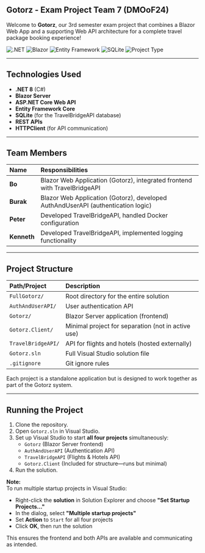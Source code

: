 ## Gotorz - Exam Project Team 7 (DMOoF24)

Welcome to **Gotorz**, our 3rd semester exam project that combines a Blazor Web App and a supporting Web API architecture for a complete travel package booking experience!

![.NET](https://img.shields.io/badge/.NET-8.0-blueviolet)
![Blazor](https://img.shields.io/badge/Blazor-Server-green)
![Entity Framework](https://img.shields.io/badge/Entity_Framework-Core-blue)
![SQLite](https://img.shields.io/badge/SQLite-DB-lightgrey)
![Project Type](https://img.shields.io/badge/Project-Exam--Final-orange)

---

## Technologies Used

- **.NET 8** (C#)
- **Blazor Server**
- **ASP.NET Core Web API**
- **Entity Framework Core**
- **SQLite** (for the TravelBridgeAPI database)
- **REST APIs**
- **HTTPClient** (for API communication)

---

## Team Members

| Name        | Responsibilities                                                                 |
|:------------|:----------------------------------------------------------------------------------|
| **Bo**      | Blazor Web Application (Gotorz), integrated frontend with TravelBridgeAPI        |
| **Burak**   | Blazor Web Application (Gotorz), developed AuthAndUserAPI (authentication logic) |
| **Peter**   | Developed TravelBridgeAPI, handled Docker configuration                          |
| **Kenneth** | Developed TravelBridgeAPI, implemented logging functionality                     |

---

## Project Structure

| Path/Project           | Description                                             |
|:------------------------|:--------------------------------------------------------|
| `FullGotorz/`          | Root directory for the entire solution                 |
| `AuthAndUserAPI/`      | User authentication API                                |
| `Gotorz/`              | Blazor Server application (frontend)                   |
| `Gotorz.Client/`       | Minimal project for separation (not in active use)     |
| `TravelBridgeAPI/`     | API for flights and hotels (hosted externally)         |
| `Gotorz.sln`           | Full Visual Studio solution file                       |
| `.gitignore`           | Git ignore rules                                       |

Each project is a standalone application but is designed to work together as part of the Gotorz system.

---

## Running the Project

1. Clone the repository.
2. Open `Gotorz.sln` in Visual Studio.
3. Set up Visual Studio to start **all four projects** simultaneously:
   - `Gotorz` (Blazor Server frontend)
   - `AuthAndUserAPI` (Authentication API)
   - `TravelBridgeAPI` (Flights & Hotels API)
   - `Gotorz.Client` (Included for structure—runs but minimal)
4. Run the solution.

**Note:**  
To run multiple startup projects in Visual Studio:
- Right-click the **solution** in Solution Explorer and choose **"Set Startup Projects..."**  
- In the dialog, select **"Multiple startup projects"**  
- Set **Action** to `Start` for all four projects  
- Click **OK**, then run the solution

This ensures the frontend and both APIs are available and communicating as intended.